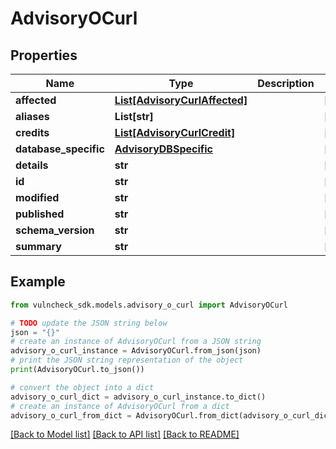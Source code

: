 # AdvisoryOCurl


## Properties

Name | Type | Description | Notes
------------ | ------------- | ------------- | -------------
**affected** | [**List[AdvisoryCurlAffected]**](AdvisoryCurlAffected.md) |  | [optional] 
**aliases** | **List[str]** |  | [optional] 
**credits** | [**List[AdvisoryCurlCredit]**](AdvisoryCurlCredit.md) |  | [optional] 
**database_specific** | [**AdvisoryDBSpecific**](AdvisoryDBSpecific.md) |  | [optional] 
**details** | **str** |  | [optional] 
**id** | **str** |  | [optional] 
**modified** | **str** |  | [optional] 
**published** | **str** |  | [optional] 
**schema_version** | **str** |  | [optional] 
**summary** | **str** |  | [optional] 

## Example

```python
from vulncheck_sdk.models.advisory_o_curl import AdvisoryOCurl

# TODO update the JSON string below
json = "{}"
# create an instance of AdvisoryOCurl from a JSON string
advisory_o_curl_instance = AdvisoryOCurl.from_json(json)
# print the JSON string representation of the object
print(AdvisoryOCurl.to_json())

# convert the object into a dict
advisory_o_curl_dict = advisory_o_curl_instance.to_dict()
# create an instance of AdvisoryOCurl from a dict
advisory_o_curl_from_dict = AdvisoryOCurl.from_dict(advisory_o_curl_dict)
```
[[Back to Model list]](../README.md#documentation-for-models) [[Back to API list]](../README.md#documentation-for-api-endpoints) [[Back to README]](../README.md)


